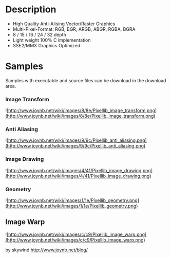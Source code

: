 # Description #

  * High Quality Anti-Alising Vector/Raster Graphics
  * Multi-Pixel-Format: RGB, BGR, ARGB, ABGR, RGBA, BGRA
  * 8 / 15 / 16 / 24 / 32 depth
  * Light weight 100% C implementation
  * SSE2/MMX Graphics Optimized

# Samples #

Samples with executable and source files can be download in the download area.

### Image Transform ###
![http://www.joynb.net/wiki/images/8/8e/Pixellib_image_transform.png](http://www.joynb.net/wiki/images/8/8e/Pixellib_image_transform.png)

### Anti Aliasing ###
![http://www.joynb.net/wiki/images/9/9c/Pixellib_anti_aliasing.png](http://www.joynb.net/wiki/images/9/9c/Pixellib_anti_aliasing.png)

### Image Drawing ###
![http://www.joynb.net/wiki/images/4/41/Pixellib_image_drawing.png](http://www.joynb.net/wiki/images/4/41/Pixellib_image_drawing.png)

### Geometry ###
![http://www.joynb.net/wiki/images/1/1e/Pixellib_geometry.png](http://www.joynb.net/wiki/images/1/1e/Pixellib_geometry.png)

## Image Warp ##
![http://www.joynb.net/wiki/images/c/c9/Pixellib_image_warp.png](http://www.joynb.net/wiki/images/c/c9/Pixellib_image_warp.png)

by skywind
http://www.joynb.net/blog/
